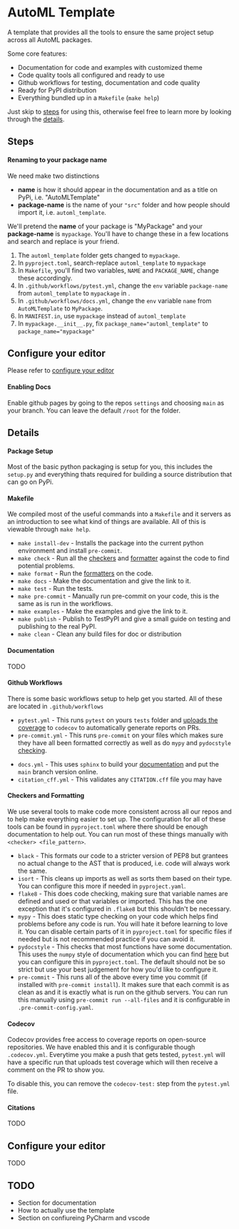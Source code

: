 # AutoML Template
A template that provides all the tools to ensure the same project setup across all AutoML packages.

Some core features:
* Documentation for code and examples with customized theme
* Code quality tools all configured and ready to use
* Github workflows for testing, documentation and code quality
* Ready for PyPI distribution
* Everything bundled up in a `Makefile` (`make help`)

Just skip to [steps](#steps) for using this, otherwise feel free to learn more by looking through the [details](#details).

## Steps

#### Renaming to your package name
We need make two distinctions
* **name** is how it should appear in the documentation and as a title on PyPi, i.e. "AutoMLTemplate"
* **package-name** is the name of your `"src"` folder and how people should import it, i.e. `automl_template`.

We'll pretend the **name** of your package is "MyPackage" and your **package-name**  is `mypackage`. You'll have to change these in a few locations and search and replace is your friend.
1. The `automl_template` folder gets changed to `mypackage`.
2. In `pyproject.toml`, search-replace `automl_template` to `mypackage`
3. In `Makefile`, you'll find two variables, `NAME` and `PACKAGE_NAME`, change these accordingly.
4. In `.github/workflows/pytest.yml`, change the `env` variable `package-name` from `automl_template` to `mypackage` in .
5. In `.github/workflows/docs.yml`, change the `env` variable `name` from `AutoMLTemplate` to `MyPackage`.
6. In `MANIFEST.in`, use `mypackage` instead of `automl_template`
7. In `mypackage.__init__.py`, fix `package_name="automl_template"` to `package_name="mypackage"`

## Configure your editor
Please refer to [configure your editor](#configure-your-editor)

#### Enabling Docs
Enable github pages by going to the repos `settings` and choosing `main` as your branch. You can leave the default `/root` for the folder.

## Details

#### Package Setup
Most of the basic python packaging is setup for you, this includes the `setup.py` and everything thats required for building a source distribution that can go on PyPi.

#### Makefile
We compiled most of the useful commands into a `Makefile` and it servers as an introduction to see what kind of things are available. All of this is viewable through `make help`.
* `make install-dev` - Installs the package into the current python environment and install `pre-commit`.
* `make check` - Run all the [checkers](#checkers-and-formatting) and [formatter](#checkers-and-formatting) against the code to find potential problems.
* `make format` - Run the [formatters](#checkers-and-formatting) on the code.
* `make docs` - Make the documentation and give the link to it.
* `make test` - Run the tests.
* `make pre-commit` - Manually run pre-commit on your code, this is the same as is run in the workflows.
* `make examples` - Make the examples and give the link to it.
* `make publish` - Publish to TestPyPI and give a small guide on testing and publishing to the real PyPI.
* `make clean` - Clean any build files for doc or distribution


#### Documentation
TODO

#### Github Workflows
There is some basic workflows setup to help get you started. All of these are located in `.github/workflows`
* `pytest.yml` - This runs `pytest` on yours `tests` folder and [uploads the coverage](#codecov) to `codecov` to automatically generate reports on PRs.
* `pre-commit.yml` - This runs `pre-commit` on your files which makes sure they have all been formatted correctly as well as do `mypy` and `pydocstyle` [checking](#checkers-and-formatting).
- `docs.yml` - This uses `sphinx` to build your [documentation](#documentation) and put the `main` branch version online.
- `citation_cff.yml` - This validates any `CITATION.cff` file you may have

#### Checkers and Formatting
We use several tools to make code more consistent across all our repos and to help make everything easier to set up. The configuration for all of these tools can be found in `pyproject.toml` where there should be enough documentation to help out. You can run most of these things manually with `<checker> <file_pattern>`.
* `black` - This formats our code to a stricter version of PEP8 but grantees no actual change to the AST that is produced, i.e. code will always work the same.
* `isort` - This cleans up imports as well as sorts them based on their type. You can configure this more if needed in `pyproject.yaml`.
* `flake8` - This does code checking, making sure that variable names are defined and used or that variables or imported. This has the one exception that it's configured in `.flake8` but this shouldn't be necessary.
* `mypy` - This does static type checking on your code which helps find problems before any code is run. You will hate it before learning to love it. You can disable certain parts of it in `pyproject.toml` for specific files if needed but is not recommended practice if you can avoid it.
* `pydocstyle` - This checks that most functions have some documentation. This uses the `numpy` style of documentation which you can find [here](https://numpydoc.readthedocs.io/en/latest/format.html) but you can configure this in `pyproject.toml`. The default should not be so strict but use your best judgement for how you'd like to configure it.
* `pre-commit` - This runs all of the above every time you commit (if installed with `pre-commit install`). It makes sure that each commit is as clean as and it is exactly what is run on the github servers. You can run this manually using `pre-commit run --all-files` and it is configurable in `.pre-commit-config.yaml`.

#### Codecov
Codecov provides free access to coverage reports on open-source repositories. We have enabled this and it is configurable though `.codecov.yml`. Everytime you make a push that gets tested, `pytest.yml` will have a specific run that uploads test coverage which will then receive a comment on the PR to show you.

To disable this, you can remove the `codecov-test:` step from the `pytest.yml` file.

#### Citations
TODO

## Configure your editor
TODO

## TODO
* Section for documentation
* How to actually use the template
* Section on confiureing PyCharm and vscode
